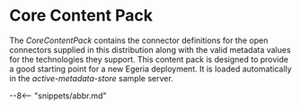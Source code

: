 <!-- SPDX-License-Identifier: CC-BY-4.0 -->
<!-- Copyright Contributors to the Egeria project. -->

# Core Content Pack

The *CoreContentPack* contains the connector definitions for the open connectors supplied in this distribution along with the valid metadata values for the technologies they support. This content pack is designed to provide a good starting point for a new Egeria deployment. It is loaded automatically in the *active-metadata-store* sample server.


--8<-- "snippets/abbr.md"